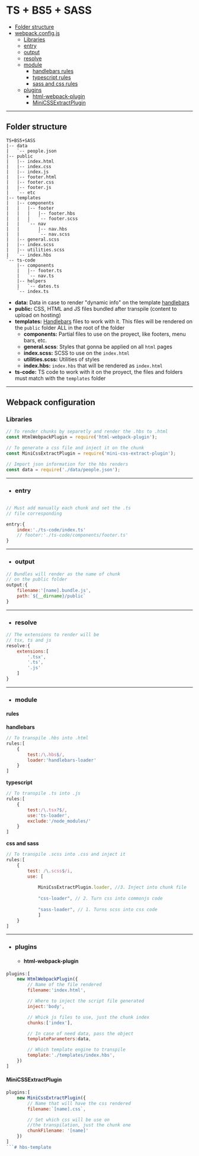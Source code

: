 # TS + BS5 + SASS

* [Folder structure](#folder_structure)
* [webpack.config.js](#webpack_config)
    * [Libraries](#libraries)
    * [entry](#entry)
    * [output](#output)
    * [resolve](#resolve)
    * [module](#module)
        * [handlebars rules](#hbs_rules)
        * [typescript rules](#ts_rules)
        * [sass and css rules](#sass_css_rules)
    * [plugins](#plugins)
        * [html-webpack-plugin](#html_webpack_plugin)
        * [MiniCSSExtractPlugin](#MiniCSSExtractPlugin)

---

<span id="folder_structure"></span>
## Folder structure

```
TS+BS5+SASS 
|-- data
|   `-- people.json
|-- public
|   |-- index.html
|   |-- index.css
|   |-- index.js
|   |-- footer.html
|   |-- footer.css
|   |-- footer.js
|   `-- etc
|-- templates
|   |-- components
|   |   |-- footer
|   |   |   |-- footer.hbs
|   |   |   `-- footer.scss
|   |   `-- nav
|   |       |-- nav.hbs
|   |       `-- nav.scss
|   |-- general.scss
|   |-- index.scss
|   |-- utilities.scss
|   `-- index.hbs
`-- ts-code
    |-- components
    |   |-- footer.ts
    |   `-- nav.ts
    |-- helpers
    |   `-- dates.ts
    `-- index.ts
```

* **data:** Data in case to render "dynamic info" on the template [handlebars](https://handlebarsjs.com/)
* **public:** CSS, HTML and JS files bundled after transpile (content to upload on hosting)
* **templates:** [Handlebars](https://handlebarsjs.com/) files to work with it. This files will be rendered on the `public` folder ALL in the root of the folder
    * **components:** Partial files to use on the proyect, like footers, menu bars, etc.
    * **general.scss**: Styles that gonna be applied on all `html` pages
    * **index.scss:** SCSS to use on the `index.html`
    * **utilities.scss:** Utilities of styles
    * **index.hbs:** `index.hbs` that will be rendered as `index.html`
* **ts-code:** TS code to work with it on the proyect, the files and folders must match with the `templates` folder

---

<span id="webpack_config"></span>

## Webpack configuration

<span id="libraries"></span>

### Libraries
```javascript
// To render chunks by separetly and render the .hbs to .html
const HtmlWebpackPlugin = require('html-webpack-plugin');

// To generate a css file and inject it on the chunk
const MiniCssExtractPlugin = require('mini-css-extract-plugin');

// Import json information for the hbs renders
const data = require('./data/people.json');
```

---

* ### entry
<span id="entry"></span>

```javascript

// Must add manually each chunk and set the .ts
// file corresponding

entry:{
    index:'./ts-code/index.ts'
    // footer:'./ts-code/components/footer.ts'
}   
```
---

* ### output
<span id="output"></span>

```javascript
// Bundles will render as the name of chunk
// on the public folder
output:{
    filename:'[name].bundle.js',
    path:`${__dirname}/public`
}
```
---

* ### resolve
<span id="resolve"></span>

```javascript
// The extensions to render will be
// tsx, ts and js
resolve:{
    extensions:[
        '.tsx',
        '.ts',
        '.js'
    ]
}
```

---

* ### module
<span id="module"></span>

#### rules
<span id="rules"></span>

<span id="hbs_rules"></span>

**handlebars**
```javascript
// To transpile .hbs into .html
rules:[
    {
        test:/\.hbs$/,
        loader:'handlebars-loader'
    }
]
```

<span id="ts_rules"></span>

**typescript**
```javascript
// To transpile .ts into .js
rules:[
    {
        test:/\.tsx?$/,
        use:'ts-loader',
        exclude:'/node_modules/'
    }
]
```

<span id="sass_css_rules"></span>

**css and sass**
```javascript
// To transpile .scss into .css and inject it
rules:[
    {
        test: /\.scss$/i,
        use: [
            
            MiniCssExtractPlugin.loader, //3. Inject into chunk file
            
            "css-loader", // 2. Turn css into commonjs code
            
            "sass-loader", // 1. Turns scss into css code
            ]
    }
]
```

---
<span id="plugins"></span>
<span id="html_webpack_plugin"></span>

* ### plugins
    * #### html-webpack-plugin

```javascript
plugins:[
    new HtmlWebpackPlugin({
        // Name of the file rendered
        filename:'index.html',

        // Where to inject the script file generated
        inject:'body',

        // Whick js files to use, just the chunk index
        chunks:['index'],

        // In case of need data, pass the object
        templateParameters:data,

        // Which template engine to transpile
        template:'./templates/index.hbs',
    })
]
```

<span id="MiniCSSExtractPlugin"></span>

#### MiniCSSExtractPlugin
```javascript
plugins:[
    new MiniCssExtractPlugin({
        // Name that will have the css rendered
        filename:`[name].css`,

        // Set which css will be use on 
        //the transpilation, just the chunk one
        chunkFilename: '[name]'
    })
]
```# hbs-template
